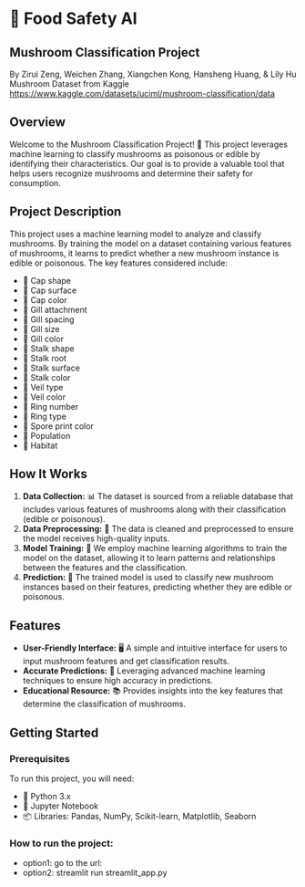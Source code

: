 # 🍄 Food Safety AI

## Mushroom Classification Project

By Zirui Zeng, Weichen Zhang, Xiangchen Kong, Hansheng Huang, & Lily Hu
Mushroom Dataset from Kaggle https://www.kaggle.com/datasets/uciml/mushroom-classification/data

## Overview

Welcome to the Mushroom Classification Project! 🌟 This project leverages machine learning to classify mushrooms as poisonous or edible by identifying their characteristics. Our goal is to provide a valuable tool that helps users recognize mushrooms and determine their safety for consumption.

## Project Description

This project uses a machine learning model to analyze and classify mushrooms. By training the model on a dataset containing various features of mushrooms, it learns to predict whether a new mushroom instance is edible or poisonous. The key features considered include:

- 🍄 Cap shape
- 🍄 Cap surface
- 🍄 Cap color
- 🍄 Gill attachment
- 🍄 Gill spacing
- 🍄 Gill size
- 🍄 Gill color
- 🍄 Stalk shape
- 🍄 Stalk root
- 🍄 Stalk surface
- 🍄 Stalk color
- 🍄 Veil type
- 🍄 Veil color
- 🍄 Ring number
- 🍄 Ring type
- 🍄 Spore print color
- 🍄 Population
- 🍄 Habitat

## How It Works

1. **Data Collection:** 📊 The dataset is sourced from a reliable database that includes various features of mushrooms along with their classification (edible or poisonous).
2. **Data Preprocessing:** 🧹 The data is cleaned and preprocessed to ensure the model receives high-quality inputs.
3. **Model Training:** 🧠 We employ machine learning algorithms to train the model on the dataset, allowing it to learn patterns and relationships between the features and the classification.
4. **Prediction:** 🔮 The trained model is used to classify new mushroom instances based on their features, predicting whether they are edible or poisonous.

## Features

- **User-Friendly Interface:** 🖥️ A simple and intuitive interface for users to input mushroom features and get classification results.
- **Accurate Predictions:** 🎯 Leveraging advanced machine learning techniques to ensure high accuracy in predictions.
- **Educational Resource:** 📚 Provides insights into the key features that determine the classification of mushrooms.

## Getting Started

### Prerequisites

To run this project, you will need:

- 🐍 Python 3.x
- 📓 Jupyter Notebook
- 📦 Libraries: Pandas, NumPy, Scikit-learn, Matplotlib, Seaborn

### How to run the project:

- option1: go to the url:
- option2: streamlit run streamlit_app.py
